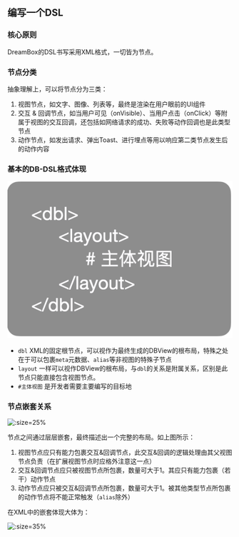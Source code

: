 ## 编写一个DSL

### 核心原则

DreamBox的DSL书写采用XML格式，一切皆为节点。

### 节点分类

抽象理解上，可以将节点分为三类：

1. 视图节点，如文字、图像、列表等，最终是渲染在用户眼前的UI组件
2. 交互 & 回调节点，如当用户可见（onVisible）、当用户点击（onClick）等附属于视图的交互回调，还包括如网络请求的成功、失败等动作回调也是此类型节点
3. 动作节点，如发出请求、弹出Toast、进行埋点等用以响应第二类节点发生后的动作内容

### 基本的DB-DSL格式体现

![](../assets/base_dsl_struct.png ':size=20%')

- `dbl` XML的固定根节点，可以视作为最终生成的DBView的根布局，特殊之处在于可以包裹`meta`元数据、`alias`等非视图的特殊子节点
- `layout` 一样可以视作DBView的根布局，与`dbl`的关系是附属关系，区别是此节点只能直接包含视图节点。
- `#主体视图` 是开发者需要主要编写的目标地

### 节点嵌套关系

![](../assets/elt_relations.png ':size=25%')

节点之间通过层层嵌套，最终描述出一个完整的布局。如上图所示：

1. 视图节点应只有能力包裹交互&回调节点，此交互&回调的逻辑处理由其父视图节点负责（在扩展视图节点时应格外注意这一点）
2. 交互&回调节点应只被视图节点所包裹，数量可大于1。其应只有能力包裹（若干）动作节点
3. 动作节点应只被交互&回调节点所包裹，数量可大于1。被其他类型节点所包裹的动作节点将不能正常触发（`alias`除外）

在XML中的嵌套体现大体为：

![](../assets/elts_in_xml.png ':size=35%')